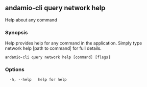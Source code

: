 ## andamio-cli query network help

Help about any command

### Synopsis

Help provides help for any command in the application.
Simply type network help [path to command] for full details.

```
andamio-cli query network help [command] [flags]
```

### Options

```
  -h, --help   help for help
```

